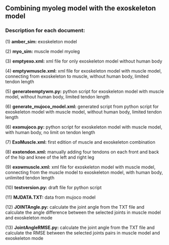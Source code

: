 ## Combining myoleg model with the exoskeleton model

### Description for each document:

(1) **amber_sim:** exoskeleton model

(2) **myo_sim:** muscle model myoleg

(3) **emptyexo.xml:** xml file for only exoskeleton model without human body

(4) **emptywmuscle.xml:** xml file for exoskeleton model with muscle model, connecting from exoskeleton to muscle, without human body, limited tendon length 

(5) **generateemptywm.py:** python script for exoskeleton model with muscle model, without human body, limited tendon length

(6) **generate_mujoco_model.xml:** generated script from python script for exoskeleton model with muscle model, without human body, limited tendon length

(6) **exomujoco.py:** python script for exoskeleton model with muscle model, with human body, no limit on tendon length

(7) **ExoMuscle.xml:** first edition of muscle and exoskeleton combination

(8) **exotendon.xml:** manually adding four tendons on each front and back of the hip and knee of the left and right leg

(9) **exowmuscle.xml:** xml file for exoskeleton model with muscle model, connecting from the muscle model to exoskeleton model, with human body, unlimited tendon length 

(10) **testversion.py:** draft file for python script

(11) **MJDATA.TXT:** data from mujoco model

(12) **JOINTAngle.py:** calculate the joint angle from the TXT file and calculate the angle difference between the selected joints in muscle model and exoskeleton mode
 
(13) **JointAngleRMSE.py:** calculate the joint angle from the TXT file and calculate the RMSE between the selected joints pairs in muscle model and exoskeleton mode